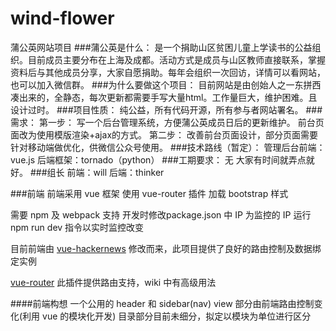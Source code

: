 # wind-flower
蒲公英网站项目
###蒲公英是什么：
是一个捐助山区贫困儿童上学读书的公益组织。目前成员主要分布在上海及成都。活动方式是成员与山区教师直接联系，掌握资料后与其他成员分享，大家自愿捐助。每年会组织一次回访，详情可以看网站，也可以加入微信群。
###为什么要做这个项目：
目前网站是由创始人之一东拼西凑出来的，全静态，每次更新都需要手写大量html。工作量巨大，维护困难。且设计过时。
###项目性质：
纯公益，所有代码开源，所有参与者网站署名。
###需求：
第一步：
写一个后台管理系统，方便蒲公英成员日后的更新维护。
前台页面改为使用模版渲染+ajax的方式。
第二步：
改善前台页面设计，部分页面需要针对移动端做优化，供微信公众号使用。
###技术路线（暂定）：
管理后台前端：vue.js
后端框架：tornado（python）
###工期要求：
无 大家有时间就弄点就好。
###组长
前端：will
后端：thinker

###前端
前端采用 vue 框架
使用 vue-router 插件
加载 bootstrap 样式

需要 npm 及 webpack 支持
开发时修改package.json 中 IP 为监控的 IP
运行 npm run dev 指令以实时监控改变

目前前端由 [vue-hackernews](https://github.com/vuejs/vue-hackernews "vue-hackernews") 修改而来，此项目提供了良好的路由控制及数据绑定实例

[vue-router](http://vuejs.github.io/vue-router/zh-cn/index.html "vue-router") 此插件提供路由支持，wiki 中有高级用法


####前端构想
一个公用的 header 和 sidebar(nav)
view 部分由前端路由控制变化(利用 vue 的模块化开发)
目录部分目前未细分，拟定以模块为单位进行区分